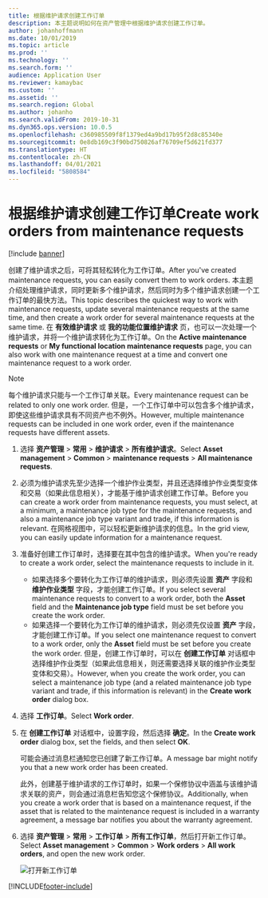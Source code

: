 ```yaml
---
title: 根据维护请求创建工作订单
description: 本主题说明如何在资产管理中根据维护请求创建工作订单。
author: johanhoffmann
ms.date: 10/01/2019
ms.topic: article
ms.prod: ''
ms.technology: ''
ms.search.form: ''
audience: Application User
ms.reviewer: kamaybac
ms.custom: ''
ms.assetid: ''
ms.search.region: Global
ms.author: johanho
ms.search.validFrom: 2019-10-31
ms.dyn365.ops.version: 10.0.5
ms.openlocfilehash: c360985509f8f1379ed4a9bd17b95f2d8c85340e
ms.sourcegitcommit: 0e8db169c3f90bd750826af76709ef5d621fd377
ms.translationtype: HT
ms.contentlocale: zh-CN
ms.lasthandoff: 04/01/2021
ms.locfileid: "5808584"
---
```

# <a name="create-work-orders-from-maintenance-requests"></a><span data-ttu-id="22ab7-103">根据维护请求创建工作订单</span><span class="sxs-lookup"><span data-stu-id="22ab7-103">Create work orders from maintenance requests</span></span>

[!include [banner](../../includes/banner.md)]

 


<span data-ttu-id="22ab7-104">创建了维护请求之后，可将其轻松转化为工作订单。</span><span class="sxs-lookup"><span data-stu-id="22ab7-104">After you've created maintenance requests, you can easily convert them to work orders.</span></span> <span data-ttu-id="22ab7-105">本主题介绍处理维护请求，同时更新多个维护请求，然后同时为多个维护请求创建一个工作订单的最快方法。</span><span class="sxs-lookup"><span data-stu-id="22ab7-105">This topic describes the quickest way to work with maintenance requests, update several maintenance requests at the same time, and then create a work order for several maintenance requests at the same time.</span></span> <span data-ttu-id="22ab7-106">在 **有效维护请求** 或 **我的功能位置维护请求** 页，也可以一次处理一个维护请求，并将一个维护请求转化为工作订单。</span><span class="sxs-lookup"><span data-stu-id="22ab7-106">On the **Active maintenance requests** or **My functional location maintenance requests** page, you can also work with one maintenance request at a time and convert one maintenance request to a work order.</span></span>

> [!NOTE]
> <span data-ttu-id="22ab7-107">每个维护请求只能与一个工作订单关联。</span><span class="sxs-lookup"><span data-stu-id="22ab7-107">Every maintenance request can be related to only one work order.</span></span> <span data-ttu-id="22ab7-108">但是，一个工作订单中可以包含多个维护请求，即使这些维护请求具有不同资产也不例外。</span><span class="sxs-lookup"><span data-stu-id="22ab7-108">However, multiple maintenance requests can be included in one work order, even if the maintenance requests have different assets.</span></span>

1. <span data-ttu-id="22ab7-109">选择 **资产管理** \> **常用** \> **维护请求** \> **所有维护请求**。</span><span class="sxs-lookup"><span data-stu-id="22ab7-109">Select **Asset management** \> **Common** \> **maintenance requests** \> **All maintenance requests**.</span></span>
2. <span data-ttu-id="22ab7-110">必须为维护请求先至少选择一个维护作业类型，并且还选择维护作业类型变体和交易（如果此信息相关），才能基于维护请求创建工作订单。</span><span class="sxs-lookup"><span data-stu-id="22ab7-110">Before you can create a work order from maintenance requests, you must select, at a minimum, a maintenance job type for the maintenance requests, and also a maintenance job type variant and trade, if this information is relevant.</span></span> <span data-ttu-id="22ab7-111">在网格视图中，可以轻松更新维护请求的信息。</span><span class="sxs-lookup"><span data-stu-id="22ab7-111">In the grid view, you can easily update information for a maintenance request.</span></span>
3. <span data-ttu-id="22ab7-112">准备好创建工作订单时，选择要在其中包含的维护请求。</span><span class="sxs-lookup"><span data-stu-id="22ab7-112">When you're ready to create a work order, select the maintenance requests to include in it.</span></span>

    - <span data-ttu-id="22ab7-113">如果选择多个要转化为工作订单的维护请求，则必须先设置 **资产** 字段和 **维护作业类型** 字段，才能创建工作订单。</span><span class="sxs-lookup"><span data-stu-id="22ab7-113">If you select several maintenance requests to convert to a work order, both the **Asset** field and the **Maintenance job type** field must be set before you create the work order.</span></span>
    - <span data-ttu-id="22ab7-114">如果选择一个要转化为工作订单的维护请求，则必须先仅设置 **资产** 字段，才能创建工作订单。</span><span class="sxs-lookup"><span data-stu-id="22ab7-114">If you select one maintenance request to convert to a work order, only the **Asset** field must be set before you create the work order.</span></span> <span data-ttu-id="22ab7-115">但是，创建工作订单时，可以在 **创建工作订单** 对话框中选择维护作业类型（如果此信息相关，则还需要选择关联的维护作业类型变体和交易）。</span><span class="sxs-lookup"><span data-stu-id="22ab7-115">However, when you create the work order, you can select a maintenance job type (and a related maintenance job type variant and trade, if this information is relevant) in the **Create work order** dialog box.</span></span>

4. <span data-ttu-id="22ab7-116">选择 **工作订单**。</span><span class="sxs-lookup"><span data-stu-id="22ab7-116">Select **Work order**.</span></span>
5. <span data-ttu-id="22ab7-117">在 **创建工作订单** 对话框中，设置字段，然后选择 **确定**。</span><span class="sxs-lookup"><span data-stu-id="22ab7-117">In the **Create work order** dialog box, set the fields, and then select **OK**.</span></span>

    <span data-ttu-id="22ab7-118">可能会通过消息栏通知您已创建了新工作订单。</span><span class="sxs-lookup"><span data-stu-id="22ab7-118">A message bar might notify you that a new work order has been created.</span></span>

    <span data-ttu-id="22ab7-119">此外，创建基于维护请求的工作订单时，如果一个保修协议中涵盖与该维护请求关联的资产，则会通过消息栏告知您这个保修协议。</span><span class="sxs-lookup"><span data-stu-id="22ab7-119">Additionally, when you create a work order that is based on a maintenance request, if the asset that is related to the maintenance request is included in a warranty agreement, a message bar notifies you about the warranty agreement.</span></span>

6. <span data-ttu-id="22ab7-120">选择 **资产管理** \> **常用** \> **工作订单** \> **所有工作订单**，然后打开新工作订单。</span><span class="sxs-lookup"><span data-stu-id="22ab7-120">Select **Asset management** \> **Common** \> **Work orders** \> **All work orders**, and open the new work order.</span></span>

    ![打开新工作订单](media/05-manage-maintenance-requests.png)



[!INCLUDE[footer-include](../../../includes/footer-banner.md)]